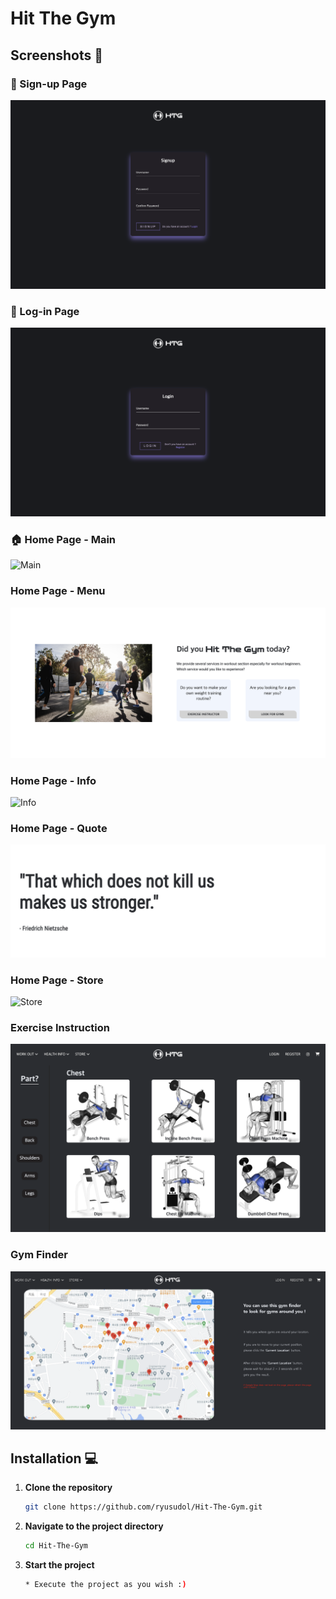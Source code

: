 # Hit The Gym

<!-- This project is a health management system created to provide personalized exercise/diet recommendations and visualization of health data trends, such as body fat, sleep, and weight, based on user input. It helps people effectively manage their health and obtain guidance on exercise types, frequency, intensity, and diet.

The system offers two primary features:
1. 🌟 Creating health-related advice through generative AI
2. 📊 Monitoring health data trends

## Introduction 🚀

Many people know what they need to do to achieve a fit and toned body, but often struggle with understanding how to do it effectively. To address this common concern, I developed a system where users can enter their health-related data — such as sleep duration, height, weight, body fat percentage, exercise frequency, intensity, type, and goals — and the AI will automatically perform a comprehensive analysis to generate personalized health advice. Additionally, the system recommends exercises that are tailored to each user's fitness goals. The aim of this project is to help more people lead healthier lives. 💚

## Features 🔍

### 1. 🌟 Creating health-related advice through generative AI
* Functionality: Users can enter their health and lifestyle data, and the AI will perform a comprehensive analysis to provide personalized health advice.
* Benefit: By receiving tailored advice that aligns with their specific health and fitness goals, users can manage their health more effectively.

### 2. 📊 Monitoring health data trends
* Functionality: Users can visually track changes in their health and lifestyle data over time, allowing them to monitor their progress and overall health trends.
* Benefit: This enables users to develop a more informed understanding of their health and lifestyle habits, supporting systematic health management. -->

## Screenshots 📸
### 📝 Sign-up Page
![Sign-up Page](./images/signup.png)
### 🔑 Log-in Page
![Log-in Page](./images/login.png)
### 🏠 Home Page - Main
![Main](./images/home.png)
### Home Page - Menu
![Menu](./images/menu.png)
### Home Page - Info
![Info](./images/info.png)
### Home Page - Quote
![Quote](./images/quote.png)
### Home Page - Store
![Store](./images/store.png)
### Exercise Instruction
![Exercise Instruction](./images/workout.png)
### Gym Finder
![Gym Finder](./images/gym-finder.png)

## Installation 💻
1. **Clone the repository**

    ```bash
    git clone https://github.com/ryusudol/Hit-The-Gym.git
    ```

2. **Navigate to the project directory**

    ```bash
    cd Hit-The-Gym
    ```

3. **Start the project**

    ```bash
    * Execute the project as you wish :)
    ```

